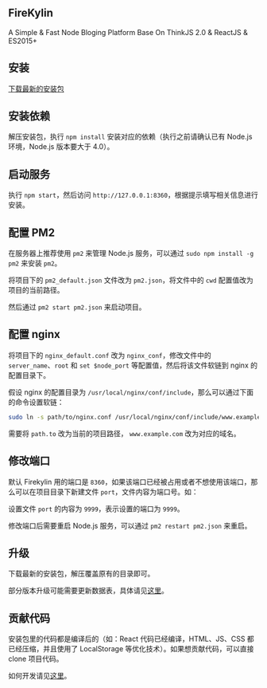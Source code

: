 ## FireKylin

A Simple & Fast Node Bloging Platform Base On ThinkJS 2.0 & ReactJS & ES2015+

## 安装

[下载最新的安装包](https://raw.githubusercontent.com/75team/firekylin/master/build/firekylin_0.2.0.tar.gz)

## 安装依赖

解压安装包，执行 `npm install` 安装对应的依赖（执行之前请确认已有 Node.js 环境，Node.js 版本要大于 4.0）。

## 启动服务

执行 `npm start`，然后访问 `http://127.0.0.1:8360`，根据提示填写相关信息进行安装。

## 配置 PM2

在服务器上推荐使用 `pm2` 来管理 Node.js 服务，可以通过 `sudo npm install -g pm2` 来安装 `pm2`。

将项目下的 `pm2_default.json` 文件改为 `pm2.json`，将文件中的 `cwd` 配置值改为项目的当前路径。

然后通过 `pm2 start pm2.json` 来启动项目。

## 配置 nginx

将项目下的 `nginx_default.conf` 改为 `nginx_conf`，修改文件中的 `server_name`、`root` 和 `set $node_port` 等配置值，然后将该文件软链到 nginx 的配置目录下。

假设 nginx 的配置目录为 `/usr/local/nginx/conf/include`，那么可以通过下面的命令设置软链：

```sh
sudo ln -s path/to/nginx.conf /usr/local/nginx/conf/include/www.example.com.conf
```

需要将 `path.to` 改为当前的项目路径， `www.example.com` 改为对应的域名。

## 修改端口

默认 Firekylin 用的端口是 `8360`，如果该端口已经被占用或者不想使用该端口，那么可以在项目目录下新建文件 `port`，文件内容为端口号。如：

设置文件 `port` 的内容为 `9999`，表示设置的端口为 `9999`。

修改端口后需要重启 Node.js 服务，可以通过 `pm2 restart pm2.json` 来重启。

## 升级

下载最新的安装包，解压覆盖原有的目录即可。

部分版本升级可能需要更新数据表，具体请见[这里](https://github.com/75team/firekylin/wiki/%E7%89%88%E6%9C%AC%E5%8D%87%E7%BA%A7)。

## 贡献代码

安装包里的代码都是编译后的（如：React 代码已经编译，HTML、JS、CSS 都已经压缩，并且使用了 LocalStorage 等优化技术）。如果想贡献代码，可以直接 clone 项目代码。

如何开发请见[这里](https://github.com/75team/firekylin/wiki/%E5%A6%82%E4%BD%95%E8%B4%A1%E7%8C%AE%E4%BB%A3%E7%A0%81%EF%BC%9F)。